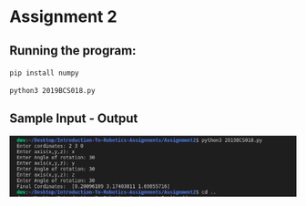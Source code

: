 # Assignment 2


## Running the program: 

`pip install numpy`

`python3 2019BCS018.py`

## Sample Input - Output

<img src="in-out-screenshot.png">